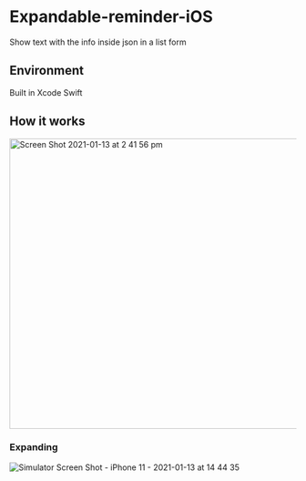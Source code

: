 # Expandable-reminder-iOS
Show text with the info inside json in a list form

## Environment
Built in Xcode Swift

## How it works
<img width="510" alt="Screen Shot 2021-01-13 at 2 41 56 pm" src="https://user-images.githubusercontent.com/75147537/104403885-a328df00-55ad-11eb-9f01-293d74cc7ffe.png">

### Expanding
![Simulator Screen Shot - iPhone 11 - 2021-01-13 at 14 44 35](https://user-images.githubusercontent.com/75147537/104404078-f26f0f80-55ad-11eb-86d5-b147908f9d2a.png)
